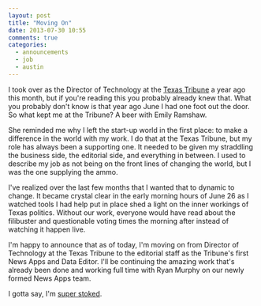 ```yaml
---
layout: post
title: "Moving On"
date: 2013-07-30 10:55
comments: true
categories:
  - announcements
  - job
  - austin
---
```

I took over as the Director of Technology at the [Texas Tribune][] a year ago
this month, but if you're reading this you probably already knew that.  What
you probably don't know is that year ago June I had one foot out the door.  So
what kept me at the Tribune?  A beer with Emily Ramshaw.

She reminded me why I left the start-up world in the first place: to make a
difference in the world with my work.  I do that at the Texas Tribune, but my
role has always been a supporting one.  It needed to be given my straddling the
business side, the editorial side, and everything in between.  I used to
describe my job as not being on the front lines of changing the world, but I
was the one supplying the ammo.

I've realized over the last few months that I wanted that to dynamic to change.
It became crystal clear in the early morning hours of June 26 as I watched
tools I had help put in place shed a light on the inner workings of Texas
politics.  Without our work, everyone would have read about the filibuster
and questionable voting times the morning after instead of watching it happen
live.

I'm happy to announce that as of today, I'm moving on from Director of
Technology at the Texas Tribune to the editorial staff as the Tribune's first
News Apps and Data Editor.  I'll be continuing the amazing work that's already
been done and working full time with Ryan Murphy on our newly formed News Apps
team.

I gotta say, I'm [super stoked][].

[Texas Tribune]: http://www.texastribune.org/
[super stoked]: http://www.theonion.com/video/report-most-college-males-admit-to-regularly-getti,14386/
